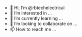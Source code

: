 - 👋 Hi, I’m @rbtechelectrical
- 👀 I’m interested in ...
- 🌱 I’m currently learning ...
- 💞️ I’m looking to collaborate on ...
- 📫 How to reach me ...

<!---
rbtechelectrical/rbtechelectrical is a ✨ special ✨ repository because its `README.md` (this file) appears on your GitHub profile.
You can click the Preview link to take a look at your changes.
--->

